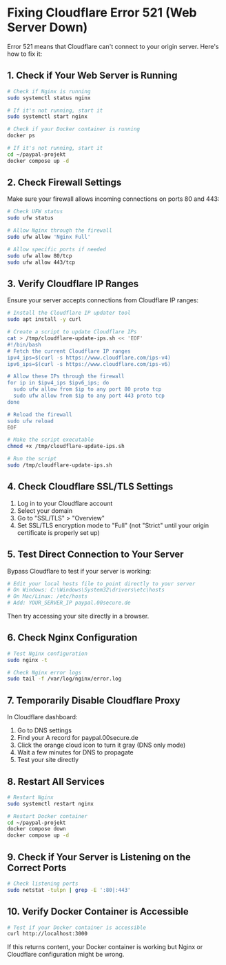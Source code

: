 # Fixing Cloudflare Error 521 (Web Server Down)

Error 521 means that Cloudflare can't connect to your origin server. Here's how to fix it:

## 1. Check if Your Web Server is Running

```bash
# Check if Nginx is running
sudo systemctl status nginx

# If it's not running, start it
sudo systemctl start nginx

# Check if your Docker container is running
docker ps

# If it's not running, start it
cd ~/paypal-projekt
docker compose up -d
```

## 2. Check Firewall Settings

Make sure your firewall allows incoming connections on ports 80 and 443:

```bash
# Check UFW status
sudo ufw status

# Allow Nginx through the firewall
sudo ufw allow 'Nginx Full'

# Allow specific ports if needed
sudo ufw allow 80/tcp
sudo ufw allow 443/tcp
```

## 3. Verify Cloudflare IP Ranges

Ensure your server accepts connections from Cloudflare IP ranges:

```bash
# Install the Cloudflare IP updater tool
sudo apt install -y curl

# Create a script to update Cloudflare IPs
cat > /tmp/cloudflare-update-ips.sh << 'EOF'
#!/bin/bash
# Fetch the current Cloudflare IP ranges
ipv4_ips=$(curl -s https://www.cloudflare.com/ips-v4)
ipv6_ips=$(curl -s https://www.cloudflare.com/ips-v6)

# Allow these IPs through the firewall
for ip in $ipv4_ips $ipv6_ips; do
  sudo ufw allow from $ip to any port 80 proto tcp
  sudo ufw allow from $ip to any port 443 proto tcp
done

# Reload the firewall
sudo ufw reload
EOF

# Make the script executable
chmod +x /tmp/cloudflare-update-ips.sh

# Run the script
sudo /tmp/cloudflare-update-ips.sh
```

## 4. Check Cloudflare SSL/TLS Settings

1. Log in to your Cloudflare account
2. Select your domain
3. Go to "SSL/TLS" > "Overview"
4. Set SSL/TLS encryption mode to "Full" (not "Strict" until your origin certificate is properly set up)

## 5. Test Direct Connection to Your Server

Bypass Cloudflare to test if your server is working:

```bash
# Edit your local hosts file to point directly to your server
# On Windows: C:\Windows\System32\drivers\etc\hosts
# On Mac/Linux: /etc/hosts
# Add: YOUR_SERVER_IP paypal.00secure.de
```

Then try accessing your site directly in a browser.

## 6. Check Nginx Configuration

```bash
# Test Nginx configuration
sudo nginx -t

# Check Nginx error logs
sudo tail -f /var/log/nginx/error.log
```

## 7. Temporarily Disable Cloudflare Proxy

In Cloudflare dashboard:
1. Go to DNS settings
2. Find your A record for paypal.00secure.de
3. Click the orange cloud icon to turn it gray (DNS only mode)
4. Wait a few minutes for DNS to propagate
5. Test your site directly

## 8. Restart All Services

```bash
# Restart Nginx
sudo systemctl restart nginx

# Restart Docker container
cd ~/paypal-projekt
docker compose down
docker compose up -d
```

## 9. Check if Your Server is Listening on the Correct Ports

```bash
# Check listening ports
sudo netstat -tulpn | grep -E ':80|:443'
```

## 10. Verify Docker Container is Accessible

```bash
# Test if your Docker container is accessible
curl http://localhost:3000
```

If this returns content, your Docker container is working but Nginx or Cloudflare configuration might be wrong.
